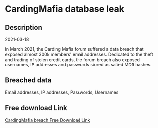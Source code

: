 # CardingMafia database leak

## Description

2021-03-18

In March 2021, the Carding Mafia forum suffered a data breach that exposed almost 300k members' email addresses. Dedicated to the theft and trading of stolen credit cards, the forum breach also exposed usernames, IP addresses and passwords stored as salted MD5 hashes.

## Breached data

Email addresses, IP addresses, Passwords, Usernames

## Free download Link

[CardingMafia breach Free Download Link](https://tinyurl.com/2b2k277t)